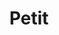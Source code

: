 ---
year: 2023
title: Petit
description: Completar con algun tipo de descripcion copada
image: /images/projects/petit.png
tags:
  - Landings
  - Crypto
  - Ecommerce
---